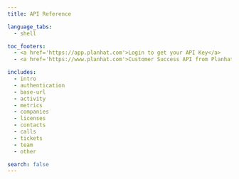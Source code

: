 ```yaml
---
title: API Reference

language_tabs:
  - shell

toc_footers:
  - <a href='https://app.planhat.com'>Login to get your API Key</a>
  - <a href='https://www.planhat.com'>Customer Success API from Planhat</a>

includes:
  - intro
  - authentication
  - base-url
  - activity
  - metrics
  - companies
  - licenses
  - contacts
  - calls
  - tickets
  - team
  - other

search: false
---
```

